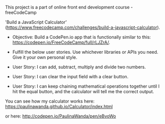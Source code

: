 This project is a part of online front end development course - freeCodeCamp 

'Build a JavaScript Calculator' (https://www.freecodecamp.com/challenges/build-a-javascript-calculator).

- Objective: Build a CodePen.io app that is functionally similar to this: https://codepen.io/FreeCodeCamp/full/rLJZrA/.

-  Fulfill the below user stories. Use whichever libraries or APIs you need. Give it your own personal style.

-  User Story: I can add, subtract, multiply and divide two numbers.

-  User Story: I can clear the input field with a clear button.

-  User Story: I can keep chaining mathematical operations together until I hit the equal button, and the calculator will tell me the correct output.

You can see how my calculator works here: https://paulinawanda.github.io/Calculator/index.html

or here: http://codepen.io/PaulinaWanda/pen/eBvoWo
